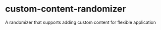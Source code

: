 # custom-content-randomizer
A randomizer that supports adding custom content for flexible application
